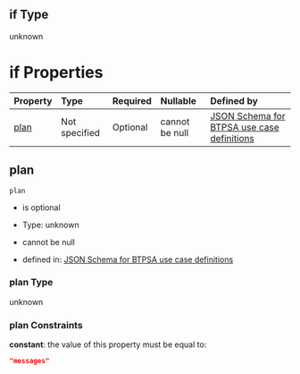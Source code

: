 ## if Type

unknown

# if Properties

| Property      | Type          | Required | Nullable       | Defined by                                                                                                                                                                                                                                  |
| :------------ | :------------ | :------- | :------------- | :------------------------------------------------------------------------------------------------------------------------------------------------------------------------------------------------------------------------------------------ |
| [plan](#plan) | Not specified | Optional | cannot be null | [JSON Schema for BTPSA use case definitions](btpsa-usecase-properties-services-items-allof-1-then-allof-51-then-allof-0-if-properties-plan.md "undefined#/properties/services/items/allOf/1/then/allOf/51/then/allOf/0/if/properties/plan") |

## plan



`plan`

*   is optional

*   Type: unknown

*   cannot be null

*   defined in: [JSON Schema for BTPSA use case definitions](btpsa-usecase-properties-services-items-allof-1-then-allof-51-then-allof-0-if-properties-plan.md "undefined#/properties/services/items/allOf/1/then/allOf/51/then/allOf/0/if/properties/plan")

### plan Type

unknown

### plan Constraints

**constant**: the value of this property must be equal to:

```json
"messages"
```
